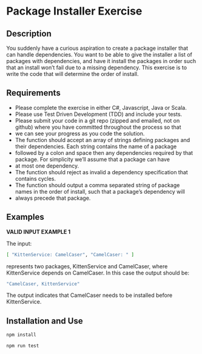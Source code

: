 # Package Installer Exercise

## Description

You suddenly have a curious aspiration to create a package installer that can handle dependencies. You want to be able to give the installer a
list of packages with dependencies, and have it install the packages in order such that an install won’t fail due to a missing dependency.
This exercise is to write the code that will determine the order of install.

## Requirements

* Please complete the exercise in either C#, Javascript, Java or Scala.
* Please use Test Driven Development (TDD) and include your tests.
* Please submit your code in a git repo (zipped and emailed, not on github) where you have committed throughout the process so that
* we can see your progress as you code the solution.
* The function should accept an array of strings defining packages and their dependencies. Each string contains the name of a package
* followed by a colon and space then any dependencies required by that package. For simplicity we’ll assume that a package can have
* at most one dependency.
* The function should reject as invalid a dependency specification that contains cycles.
* The function should output a comma separated string of package names in the order of install, such that a package’s dependency will
* always precede that package.

## Examples

**VALID INPUT EXAMPLE 1**

The input:

```bash
[ "KittenService: CamelCaser", "CamelCaser: " ]
```
represents two packages, KittenService and CamelCaser, where KittenService depends on CamelCaser. In this case the output should be:
```bash
"CamelCaser, KittenService"
```
The output indicates that CamelCaser needs to be installed before KittenService.

## Installation and Use

```bash
npm install
```

```bash
npm run test
```